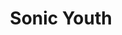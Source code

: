 ---
title: "Sonic Youth"
summary: "Sonic Youth was an American rock band based in New York City, formed in 1981. Founding members Thurston Moore , Kim Gordon and Lee Ranaldo remained together for the entire history of the band, while Steve Shelley followed a series of short-term drummers in 1985, rounding out the core line-up. Jim O'Rourke was also a member of the band from 1999 to 2005, and Mark Ibold was a member from 2006 to 2011.
Sonic Youth emerged from the experimental no wave art and music scene in New York before evolving into a more conventional rock band and becoming a prominent member of the American noise rock scene. Sonic Youth have been praised for having \"redefined what rock guitar could do\" using a wide variety of unorthodox guitar tunings while preparing guitars with objects like drum sticks and screwdrivers to alter the instruments' timbre. The band was a pivotal influence on the alternative and indie rock movements.
After gaining a large underground following and critical praise through releases with SST Records in the late 1980s, the band experienced mainstream success throughout the 1990s and 2000s after signing to major label DGC in 1990 and headlining the 1995 Lollapalooza festival. The band disbanded in 2011 following the separation and subsequent divorce of Gordon and Moore with their final live shows taking place in Brazil. The members have since asserted that the band is finished and would not reunite."
slug: "sonic-youth"
image: "sonic-youth.jpg"
apple_music_artist_url: "https://music.apple.com/gb/artist/sonic-youth/36034"
wikipedia_url: "https://en.wikipedia.org/wiki/Sonic_Youth"
---